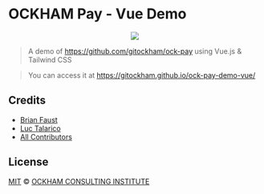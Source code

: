 # OCKHAM Pay - Vue Demo

<p align="center">
    <img src="https://github.com/gitockham/ock-pay-demo/raw/master/banner.png" />
</p>

> A demo of https://github.com/gitockham/ock-pay using Vue.js & Tailwind CSS

> You can access it at https://gitockham.github.io/ock-pay-demo-vue/

## Credits

- [Brian Faust](https://github.com/faustbrian)
- [Luc Talarico](https://github.com/gitockham)
- [All Contributors](../../contributors)

## License

[MIT](LICENSE) © [OCKHAM CONSULTING INSTITUTE](https://ockham.consulting)
